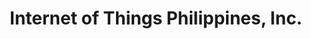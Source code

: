 ---
title: "Internet of Things Philippines, Inc."
url: /san-juan/internet-of-things-philippines-inc-pinaglabanan-street/
shop: electronics
---